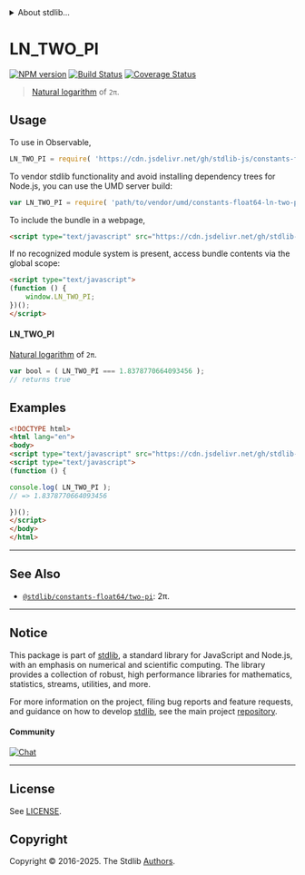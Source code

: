 <!--

@license Apache-2.0

Copyright (c) 2018 The Stdlib Authors.

Licensed under the Apache License, Version 2.0 (the "License");
you may not use this file except in compliance with the License.
You may obtain a copy of the License at

   http://www.apache.org/licenses/LICENSE-2.0

Unless required by applicable law or agreed to in writing, software
distributed under the License is distributed on an "AS IS" BASIS,
WITHOUT WARRANTIES OR CONDITIONS OF ANY KIND, either express or implied.
See the License for the specific language governing permissions and
limitations under the License.

-->


<details>
  <summary>
    About stdlib...
  </summary>
  <p>We believe in a future in which the web is a preferred environment for numerical computation. To help realize this future, we've built stdlib. stdlib is a standard library, with an emphasis on numerical and scientific computation, written in JavaScript (and C) for execution in browsers and in Node.js.</p>
  <p>The library is fully decomposable, being architected in such a way that you can swap out and mix and match APIs and functionality to cater to your exact preferences and use cases.</p>
  <p>When you use stdlib, you can be absolutely certain that you are using the most thorough, rigorous, well-written, studied, documented, tested, measured, and high-quality code out there.</p>
  <p>To join us in bringing numerical computing to the web, get started by checking us out on <a href="https://github.com/stdlib-js/stdlib">GitHub</a>, and please consider <a href="https://opencollective.com/stdlib">financially supporting stdlib</a>. We greatly appreciate your continued support!</p>
</details>

# LN_TWO_PI

[![NPM version][npm-image]][npm-url] [![Build Status][test-image]][test-url] [![Coverage Status][coverage-image]][coverage-url] <!-- [![dependencies][dependencies-image]][dependencies-url] -->

> [Natural logarithm][@stdlib/math/base/special/ln] of `2π`.



<section class="usage">

## Usage

To use in Observable,

```javascript
LN_TWO_PI = require( 'https://cdn.jsdelivr.net/gh/stdlib-js/constants-float64-ln-two-pi@umd/browser.js' )
```

To vendor stdlib functionality and avoid installing dependency trees for Node.js, you can use the UMD server build:

```javascript
var LN_TWO_PI = require( 'path/to/vendor/umd/constants-float64-ln-two-pi/index.js' )
```

To include the bundle in a webpage,

```html
<script type="text/javascript" src="https://cdn.jsdelivr.net/gh/stdlib-js/constants-float64-ln-two-pi@umd/browser.js"></script>
```

If no recognized module system is present, access bundle contents via the global scope:

```html
<script type="text/javascript">
(function () {
    window.LN_TWO_PI;
})();
</script>
```

#### LN_TWO_PI

[Natural logarithm][@stdlib/math/base/special/ln] of `2π`.

```javascript
var bool = ( LN_TWO_PI === 1.8378770664093456 );
// returns true
```

</section>

<!-- /.usage -->

<section class="examples">

## Examples

<!-- TODO: better example -->

<!-- eslint no-undef: "error" -->

```html
<!DOCTYPE html>
<html lang="en">
<body>
<script type="text/javascript" src="https://cdn.jsdelivr.net/gh/stdlib-js/constants-float64-ln-two-pi@umd/browser.js"></script>
<script type="text/javascript">
(function () {

console.log( LN_TWO_PI );
// => 1.8378770664093456

})();
</script>
</body>
</html>
```

</section>

<!-- /.examples -->

<!-- C interface documentation. -->



<!-- Section for related `stdlib` packages. Do not manually edit this section, as it is automatically populated. -->

<section class="related">

* * *

## See Also

-   <span class="package-name">[`@stdlib/constants-float64/two-pi`][@stdlib/constants/float64/two-pi]</span><span class="delimiter">: </span><span class="description">2π.</span>

</section>

<!-- /.related -->

<!-- Section for all links. Make sure to keep an empty line after the `section` element and another before the `/section` close. -->


<section class="main-repo" >

* * *

## Notice

This package is part of [stdlib][stdlib], a standard library for JavaScript and Node.js, with an emphasis on numerical and scientific computing. The library provides a collection of robust, high performance libraries for mathematics, statistics, streams, utilities, and more.

For more information on the project, filing bug reports and feature requests, and guidance on how to develop [stdlib][stdlib], see the main project [repository][stdlib].

#### Community

[![Chat][chat-image]][chat-url]

---

## License

See [LICENSE][stdlib-license].


## Copyright

Copyright &copy; 2016-2025. The Stdlib [Authors][stdlib-authors].

</section>

<!-- /.stdlib -->

<!-- Section for all links. Make sure to keep an empty line after the `section` element and another before the `/section` close. -->

<section class="links">

[npm-image]: http://img.shields.io/npm/v/@stdlib/constants-float64-ln-two-pi.svg
[npm-url]: https://npmjs.org/package/@stdlib/constants-float64-ln-two-pi

[test-image]: https://github.com/stdlib-js/constants-float64-ln-two-pi/actions/workflows/test.yml/badge.svg?branch=main
[test-url]: https://github.com/stdlib-js/constants-float64-ln-two-pi/actions/workflows/test.yml?query=branch:main

[coverage-image]: https://img.shields.io/codecov/c/github/stdlib-js/constants-float64-ln-two-pi/main.svg
[coverage-url]: https://codecov.io/github/stdlib-js/constants-float64-ln-two-pi?branch=main

<!--

[dependencies-image]: https://img.shields.io/david/stdlib-js/constants-float64-ln-two-pi.svg
[dependencies-url]: https://david-dm.org/stdlib-js/constants-float64-ln-two-pi/main

-->

[chat-image]: https://img.shields.io/gitter/room/stdlib-js/stdlib.svg
[chat-url]: https://app.gitter.im/#/room/#stdlib-js_stdlib:gitter.im

[stdlib]: https://github.com/stdlib-js/stdlib

[stdlib-authors]: https://github.com/stdlib-js/stdlib/graphs/contributors

[umd]: https://github.com/umdjs/umd
[es-module]: https://developer.mozilla.org/en-US/docs/Web/JavaScript/Guide/Modules

[deno-url]: https://github.com/stdlib-js/constants-float64-ln-two-pi/tree/deno
[deno-readme]: https://github.com/stdlib-js/constants-float64-ln-two-pi/blob/deno/README.md
[umd-url]: https://github.com/stdlib-js/constants-float64-ln-two-pi/tree/umd
[umd-readme]: https://github.com/stdlib-js/constants-float64-ln-two-pi/blob/umd/README.md
[esm-url]: https://github.com/stdlib-js/constants-float64-ln-two-pi/tree/esm
[esm-readme]: https://github.com/stdlib-js/constants-float64-ln-two-pi/blob/esm/README.md
[branches-url]: https://github.com/stdlib-js/constants-float64-ln-two-pi/blob/main/branches.md

[stdlib-license]: https://raw.githubusercontent.com/stdlib-js/constants-float64-ln-two-pi/main/LICENSE

[@stdlib/math/base/special/ln]: https://github.com/stdlib-js/math-base-special-ln/tree/umd

<!-- <related-links> -->

[@stdlib/constants/float64/two-pi]: https://github.com/stdlib-js/constants-float64-two-pi/tree/umd

<!-- </related-links> -->

</section>

<!-- /.links -->

